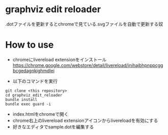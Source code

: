 # graphviz edit reloader
.dotファイルを更新するとchromeで見ている.svgファイルを自動で更新する奴

# How to use
- chromeにlivereload extensionをインストール
https://chrome.google.com/webstore/detail/livereload/jnihajbhpnppcggbcgedagnkighmdlei

- 以下のコマンドを実行
```
git clone <this repository>
cd graphviz_edit_reloader
bundle install
bundle exec guard -i
```

- index.htmlをchromeで開く
- chrome右上のlivereload extensionアイコンからlivereloadを有効にする
- 好きなエディタでsample.dotを編集する
